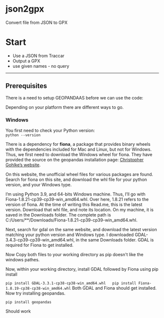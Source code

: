 # json2gpx
Convert file from JSON to GPX

# Start
* Use a JSON from Traccar
* Output a GPX
* use given names - no query

---
## Prerequisites
There is a need to setup GEOPANDAAS before we can use the code:

Depending on your platform there are different ways to go.
### Windows
You first need to check your Python version:  
``python --version``  

There is a dependency for **fiona**, a package that provides binary wheels with the dependencies included for Mac and Linux, but not for Windows.  
Thus, we first need to download the Windows wheel for fiona. They have provided the source on the geopandas installation page: [Christopher Gohlke’s website](https://www.lfd.uci.edu/~gohlke/pythonlibs/).  

On this website, the unofficial wheel files for various packages are found. Search for fiona on this site, and download the whl file for your python version, and your Windows type. 

I’m using Python 3.9, and 64-bits Windows machine. Thus, I’ll go with Fiona-1.8.21-cp39-cp39-win_amd64.whl. Over here, 1.8.21 refers to the version of fiona. At the time of writing this Read.me, this is the latest version. Download that whl file, and note its location. On my machine, it is saved in the Downloads folder. The complete path is C:/Users/**/Downloads/Fiona-1.8.21-cp39-cp39-win_amd64.whl.

Next, search for gdal on the same website, and download the latest version matching your python version and Windows type. I downloaded GDAL-3.4.3-cp39-cp39-win_amd64.whl, in the same Downloads folder. GDAL is required for Fiona to get installed.

Now Copy both files to your working directory as pip doesn't like the windows pathes.

Now, within your working directory, install GDAL followed by Fiona using pip install

``
    pip install GDAL-3.3.1-cp38-cp38-win_amd64.whl  
    pip install Fiona-1.8.19-cp38-cp38-win_amd64.whl
``
Both GDAL and Fiona should get installed. Now try installing geopandas.

``pip install geopandas``

Should work
